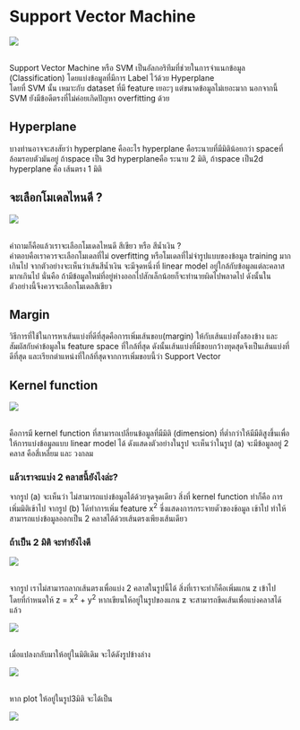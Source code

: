 # Support  Vector Machine

<div class="img-caption">
    <img src="../img/content_images/svm/svm1.png"/><br><br>
</div>

Support Vector Machine หรือ SVM เป็นอัลกอริทึมที่ช่วยในการจำแนกข้อมูล (Classification) โดยแบ่งข้อมูลที่มีการ Label ไว้ด้วย Hyperplane <br> โดยที่ SVM นั้น เหมาะกับ dataset ที่มี feature เยอะๆ แต่ขนาดข้อมูลไม่เยอะมาก นอกจากนี้ SVM ยังมีข้อดีตรงที่ไม่ค่อยเกิดปัญหา overfitting ด้วย

## Hyperplane
บางท่านอาจจะสงสัยว่า hyperplane คืออะไร hyperplane คือระนาบที่มีมิติน้อยกว่า spaceที่ล้อมรอบตัวมันอยู่ ถ้าspace เป็น 3d hyperplaneคือ ระนาบ 2 มิติ, ถ้าspace เป็น2d hyperplane คือ เส้นตรง 1 มิติ

## จะเลือกโมเดลไหนดี ?

<div class="img-caption">
    <img src="../img/content_images/svm/svm0.png"/><br><br>
</div>

คำถามก็คือแล้วเราจะเลือกโมเดลไหนดี สีเขียว หรือ สีน้ำเงิน ? <br> คำตอบคือเราควรจะเลือกโมเดลที่ไม่ overfitting หรือโมเดลที่ไม่จำรูปแบบของข้อมูล training มากเกินไป จากตัวอย่างจะเห็นว่าเส้นสีน้ำเงิน จะมีจุดหนึ่งที่ linear model อยู่ใกล้กับข้อมูลแต่ละคลาสมากเกินไป นั่นคือ ถ้ามีข้อมูลใหม่ที่อยู่ห่างออกไปสักเล็กน้อยก็จะทำนายผิดไปพลาดไป ดังนั้นในตัวอย่างนี้จึงควรจะเลือกโมเดลสีเขียว

## Margin
วิธีการที่ใช้ในการหาเส้นแบ่งที่ดีที่สุดคือการเพิ่มเส้นขอบ(margin) ให้กับเส้นแบ่งทั้งสองข้าง และสัมผัสกับค่าข้อมูลใน feature space ที่ใกล้ที่สุด ดังนั้นเส้นแบ่งที่มีขอบกว้างทุดสุดจึงเป็นเส้นแบ่งที่ดีที่สุด และเรียกตำแหน่งที่ใกล้ที่สุดจากการเพิ่มขอบนี้ว่า Support Vector

## Kernel function

<div class="img-caption">
    <img src="../img/content_images/svm/svm-kernel.png"/><br><br>
</div>

คือการมี kernel function ที่สามารถเปลี่ยนข้อมูลที่มีมิติ (dimension) ที่ต่ำกว่าให้มีมีติสูงขึ้นเพื่อให้การแบ่งข้อมูลแบบ linear model ได้ ดังแสดงตัวอย่างในรูป จะเห็นว่าในรูป (a) จะมีข้อมูลอยู่ 2 คลาส คือสี่เหลี่ยม และ วงกลม
### แล้วเราจะแบ่ง 2 คลาสนี้ยังไงล่ะ?
จากรูป (a) จะเห็นว่า ไม่สามารถแบ่งข้อมูลได้ด้วยจุดจุดเดียว สิ่งที่ kernel function ทำก็คือ การเพิ่มมิติเข้าไป จากรูป (b) ได้ทำการเพิ่ม feature x<sup>2</sup> ซึ่งแสดงการกระจายตัวของข้อมูล เข้าไป ทำให้สามารถแบ่งข้อมูลออกเป็น 2 คลาสได้ด้วยเส้นตรงเพียงเส้นเดียว
### ถ้าเป็น 2 มิติ จะทำยังไงดี

<div class="img-caption">
    <img src="../img/content_images/svm/svm-kernel2.png"/><br><br>
</div>

จากรูป เราไม่สามารถลากเส้นตรงเพื่อแบ่ง 2 คลาสในรูปนี้ได้ สิ่งที่เราจะทำก็คือเพิ่มแกน z เข้าไป โดยที่กำหนดให้ z = x<sup>2</sup> + y<sup>2</sup> หากเขียนให้อยู่ในรูปของแกน z จะสามารถขีดเส้นเพื่อแบ่งคลาสได้แล้ว

<div class="img-caption">
    <img src="../img/content_images/svm/svm-kernel3.png"/><br><br>
</div>

เมื่อแปลงกลับมาให้อยู่ในมิติเดิม จะได้ดังรูปข้างล่าง

<div class="img-caption">
    <img src="../img/content_images/svm/svm-kernel4.png"/><br><br>
</div>

หาก plot ให้อยู่ในรูป3มิติ จะได้เป็น

<div class="img-caption">
    <img src="../img/content_images/svm/svm-kernel5.png"/><br><br>
</div>
